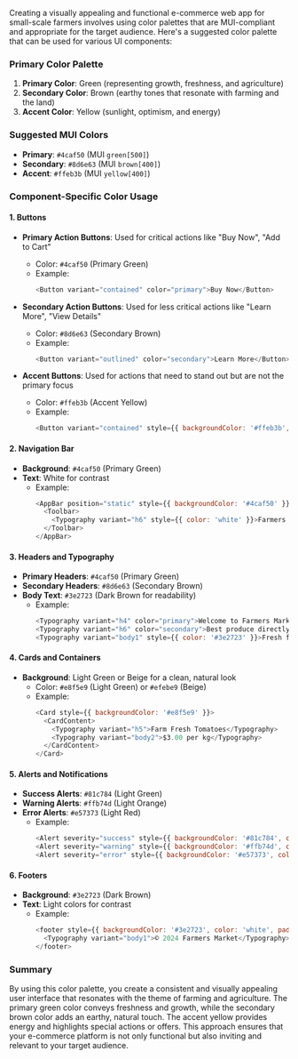 Creating a visually appealing and functional e-commerce web app for small-scale farmers involves using color palettes that are MUI-compliant and appropriate for the target audience. Here's a suggested color palette that can be used for various UI components:

### Primary Color Palette

1. **Primary Color**: Green (representing growth, freshness, and agriculture)
2. **Secondary Color**: Brown (earthy tones that resonate with farming and the land)
3. **Accent Color**: Yellow (sunlight, optimism, and energy)

### Suggested MUI Colors

- **Primary**: `#4caf50` (MUI `green[500]`)
- **Secondary**: `#8d6e63` (MUI `brown[400]`)
- **Accent**: `#ffeb3b` (MUI `yellow[400]`)

### Component-Specific Color Usage

#### 1. Buttons

- **Primary Action Buttons**: Used for critical actions like "Buy Now", "Add to Cart"
  - Color: `#4caf50` (Primary Green)
  - Example:
    ```javascript
    <Button variant="contained" color="primary">Buy Now</Button>
    ```

- **Secondary Action Buttons**: Used for less critical actions like "Learn More", "View Details"
  - Color: `#8d6e63` (Secondary Brown)
  - Example:
    ```javascript
    <Button variant="outlined" color="secondary">Learn More</Button>
    ```

- **Accent Buttons**: Used for actions that need to stand out but are not the primary focus
  - Color: `#ffeb3b` (Accent Yellow)
  - Example:
    ```javascript
    <Button variant="contained" style={{ backgroundColor: '#ffeb3b', color: 'black' }}>Special Offer</Button>
    ```

#### 2. Navigation Bar

- **Background**: `#4caf50` (Primary Green)
- **Text**: White for contrast
  - Example:
    ```javascript
    <AppBar position="static" style={{ backgroundColor: '#4caf50' }}>
      <Toolbar>
        <Typography variant="h6" style={{ color: 'white' }}>Farmers Market</Typography>
      </Toolbar>
    </AppBar>
    ```

#### 3. Headers and Typography

- **Primary Headers**: `#4caf50` (Primary Green)
- **Secondary Headers**: `#8d6e63` (Secondary Brown)
- **Body Text**: `#3e2723` (Dark Brown for readability)
  - Example:
    ```javascript
    <Typography variant="h4" color="primary">Welcome to Farmers Market</Typography>
    <Typography variant="h6" color="secondary">Best produce directly from farmers</Typography>
    <Typography variant="body1" style={{ color: '#3e2723' }}>Fresh fruits and vegetables</Typography>
    ```

#### 4. Cards and Containers

- **Background**: Light Green or Beige for a clean, natural look
  - Color: `#e8f5e9` (Light Green) or `#efebe9` (Beige)
  - Example:
    ```javascript
    <Card style={{ backgroundColor: '#e8f5e9' }}>
      <CardContent>
        <Typography variant="h5">Farm Fresh Tomatoes</Typography>
        <Typography variant="body2">$3.00 per kg</Typography>
      </CardContent>
    </Card>
    ```

#### 5. Alerts and Notifications

- **Success Alerts**: `#81c784` (Light Green)
- **Warning Alerts**: `#ffb74d` (Light Orange)
- **Error Alerts**: `#e57373` (Light Red)
  - Example:
    ```javascript
    <Alert severity="success" style={{ backgroundColor: '#81c784', color: 'white' }}>Your order has been placed successfully!</Alert>
    <Alert severity="warning" style={{ backgroundColor: '#ffb74d', color: 'black' }}>Low stock on apples!</Alert>
    <Alert severity="error" style={{ backgroundColor: '#e57373', color: 'white' }}>Failed to process payment.</Alert>
    ```

#### 6. Footers

- **Background**: `#3e2723` (Dark Brown)
- **Text**: Light colors for contrast
  - Example:
    ```javascript
    <footer style={{ backgroundColor: '#3e2723', color: 'white', padding: '20px' }}>
      <Typography variant="body1">© 2024 Farmers Market</Typography>
    </footer>
    ```

### Summary

By using this color palette, you create a consistent and visually appealing user interface that resonates with the theme of farming and agriculture. The primary green color conveys freshness and growth, while the secondary brown color adds an earthy, natural touch. The accent yellow provides energy and highlights special actions or offers. This approach ensures that your e-commerce platform is not only functional but also inviting and relevant to your target audience.